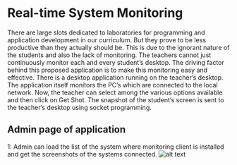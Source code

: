 # Real-time System Monitoring
  There are large slots dedicated to laboratories for programming and application development in our curriculum. But they prove to be less productive than they actually should be. This is due to the ignorant nature of the students and also the lack of monitoring. The teachers cannot just continuously monitor each and every student’s desktop. The driving factor behind this proposed application is to make this monitoring easy and effective. There is a desktop application running on the teacher’s desktop. The application itself monitors the PC’s which are connected to the local network. Now, the teacher can select among the various options available and then click on Get Shot. The snapshot of the student’s screen is sent to the teacher’s desktop using socket programming.
  
 ## Admin page of application
1: Admin can load the list of the system where monitoring client is installed and get the screenshots of the systems connected.
  ![alt text](https://github.com/anil1596/watchman/blob/master/take_shot/admin.png "Admin handle")
